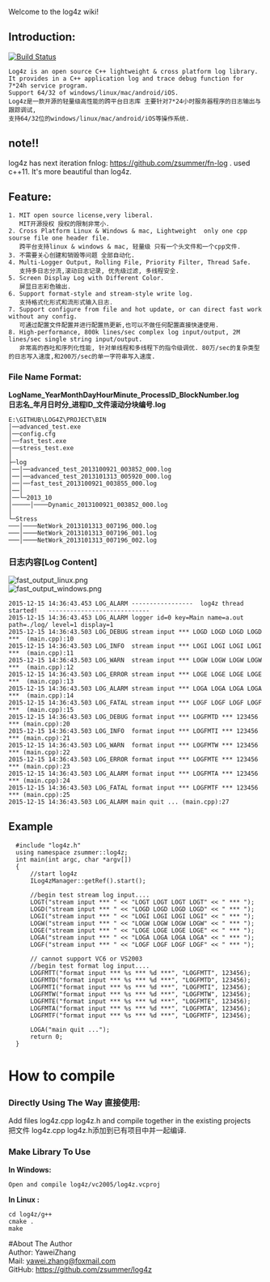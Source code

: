 Welcome to the log4z wiki!  
## Introduction:  
[![Build Status](https://travis-ci.org/zsummer/log4z.svg?branch=master)](https://travis-ci.org/zsummer/log4z)
```
Log4z is an open source C++ lightweight & cross platform log library.   
It provides in a C++ application log and trace debug function for 7*24h service program.  
Support 64/32 of windows/linux/mac/android/iOS.   
Log4z是一款开源的轻量级高性能的跨平台日志库 主要针对7*24小时服务器程序的日志输出与跟踪调试,   
支持64/32位的windows/linux/mac/android/iOS等操作系统.  
```  
## note!!  
log4z has next iteration fnlog:  https://github.com/zsummer/fn-log  .
used c++11. It's more beautiful than log4z.  

## Feature:  
```
1. MIT open source license,very liberal.  
   MIT开源授权 授权的限制非常小.  
2. Cross Platform Linux & Windows & mac, Lightweight  only one cpp sourse file one header file.  
   跨平台支持linux & windows & mac, 轻量级 只有一个头文件和一个cpp文件.  
3. 不需要关心创建和销毁等问题 全部自动化.  
4. Multi-Logger Output, Rolling File, Priority Filter, Thread Safe.  
   支持多日志分流,滚动日志记录, 优先级过滤, 多线程安全.
5. Screen Display Log with Different Color.  
   屏显日志彩色输出.  
6. Support format-style and stream-style write log.  
   支持格式化形式和流形式输入日志.    
7. Support configure from file and hot update, or can direct fast work without any config.  
   可通过配置文件配置并进行配置热更新,也可以不做任何配置直接快速使用.   
8. High-performance, 800k lines/sec complex log input/output, 2M lines/sec single string input/output.  
   非常高的吞吐和序列化性能, 针对单线程和多线程下的指令级调优. 80万/sec的复杂类型的日志写入速度,和200万/sec的单一字符串写入速度.    

```
### File Name Format:   
**LogName_YearMonthDayHourMinute_ProcessID_BlockNumber.log**  
**日志名_年月日时分_进程ID_文件滚动分块编号.log**  
  
```   
E:\GITHUB\LOG4Z\PROJECT\BIN  
│──advanced_test.exe  
│──config.cfg  
│──fast_test.exe  
│──stress_test.exe  
│  
├─log  
│──│──advanced_test_2013100921_003852_000.log  
│──│──advanced_test_2013101313_005920_000.log    
│──│──fast_test_2013100921_003855_000.log  
│──│  
│──└─2013_10  
│─────│────Dynamic_2013100921_003852_000.log  
│  
└─Stress  
───│────NetWork_2013101313_007196_000.log  
───│────NetWork_2013101313_007196_001.log  
───│────NetWork_2013101313_007196_002.log  
```  
### 日志内容[Log Content]  
![fast_output_linux.png](https://raw.github.com/zsummer/wiki-pic/master/log4z/fast_output_linux.png)  
![fast_output_windows.png](https://raw.github.com/zsummer/wiki-pic/master/log4z/fast_output_windows.png)  
```
2015-12-15 14:36:43.453 LOG_ALARM -----------------  log4z thread started!   ----------------------------
2015-12-15 14:36:43.453 LOG_ALARM logger id=0 key=Main name=a.out path=./log/ level=1 display=1
2015-12-15 14:36:43.503 LOG_DEBUG stream input *** LOGD LOGD LOGD LOGD ***  (main.cpp):10
2015-12-15 14:36:43.503 LOG_INFO  stream input *** LOGI LOGI LOGI LOGI ***  (main.cpp):11
2015-12-15 14:36:43.503 LOG_WARN  stream input *** LOGW LOGW LOGW LOGW ***  (main.cpp):12
2015-12-15 14:36:43.503 LOG_ERROR stream input *** LOGE LOGE LOGE LOGE ***  (main.cpp):13
2015-12-15 14:36:43.503 LOG_ALARM stream input *** LOGA LOGA LOGA LOGA ***  (main.cpp):14
2015-12-15 14:36:43.503 LOG_FATAL stream input *** LOGF LOGF LOGF LOGF ***  (main.cpp):15
2015-12-15 14:36:43.503 LOG_DEBUG format input *** LOGFMTD *** 123456 *** (main.cpp):20
2015-12-15 14:36:43.503 LOG_INFO  format input *** LOGFMTI *** 123456 *** (main.cpp):21
2015-12-15 14:36:43.503 LOG_WARN  format input *** LOGFMTW *** 123456 *** (main.cpp):22
2015-12-15 14:36:43.503 LOG_ERROR format input *** LOGFMTE *** 123456 *** (main.cpp):23
2015-12-15 14:36:43.503 LOG_ALARM format input *** LOGFMTA *** 123456 *** (main.cpp):24
2015-12-15 14:36:43.503 LOG_FATAL format input *** LOGFMTF *** 123456 *** (main.cpp):25
2015-12-15 14:36:43.503 LOG_ALARM main quit ... (main.cpp):27
```
## Example  
```  
  #include "log4z.h"  
  using namespace zsummer::log4z;  
  int main(int argc, char *argv[])  
  {  
      //start log4z  
      ILog4zManager::getRef().start();  
      
      //begin test stream log input....  
      LOGT("stream input *** " << "LOGT LOGT LOGT LOGT" << " *** ");  
      LOGD("stream input *** " << "LOGD LOGD LOGD LOGD" << " *** ");  
      LOGI("stream input *** " << "LOGI LOGI LOGI LOGI" << " *** ");  
      LOGW("stream input *** " << "LOGW LOGW LOGW LOGW" << " *** ");  
      LOGE("stream input *** " << "LOGE LOGE LOGE LOGE" << " *** ");  
      LOGA("stream input *** " << "LOGA LOGA LOGA LOGA" << " *** ");  
      LOGF("stream input *** " << "LOGF LOGF LOGF LOGF" << " *** ");  
  
      // cannot support VC6 or VS2003  
      //begin test format log input....  
      LOGFMTT("format input *** %s *** %d ***", "LOGFMTT", 123456);  
      LOGFMTD("format input *** %s *** %d ***", "LOGFMTD", 123456);  
      LOGFMTI("format input *** %s *** %d ***", "LOGFMTI", 123456);  
      LOGFMTW("format input *** %s *** %d ***", "LOGFMTW", 123456);  
      LOGFMTE("format input *** %s *** %d ***", "LOGFMTE", 123456);  
      LOGFMTA("format input *** %s *** %d ***", "LOGFMTA", 123456);  
      LOGFMTF("format input *** %s *** %d ***", "LOGFMTF", 123456);  
  
      LOGA("main quit ...");  
      return 0;  
  }  
```  

# How to compile  
### Directly Using The Way 直接使用:    
Add files log4z.cpp log4z.h and compile together in the existing projects  
把文件 log4z.cpp log4z.h添加到已有项目中并一起编译.  
### Make Library To Use   
**In Windows:**  
```
Open and compile log4z/vc2005/log4z.vcproj
```  
**In Linux :**   
```
cd log4z/g++   
cmake .   
make   
```  
#About The Author  
Author: YaweiZhang  
Mail: yawei.zhang@foxmail.com  
GitHub: https://github.com/zsummer/log4z  
